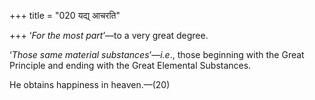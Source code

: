 +++
title = "020 यद्य् आचरति"

+++
‘*For the most part*’—to a very great degree.

‘*Those same material substances*’—*i.e*., those beginning with the
Great Principle and ending with the Great Elemental Substances.

He obtains happiness in heaven.—(20)
